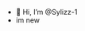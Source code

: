 - 👋 Hi, I’m @Sylizz-1
- im new

<!---
Sylizz-1/Sylizz-1 is a ✨ special ✨ repository because its `README.md` (this file) appears on your GitHub profile.
You can click the Preview link to take a look at your changes.
--->
